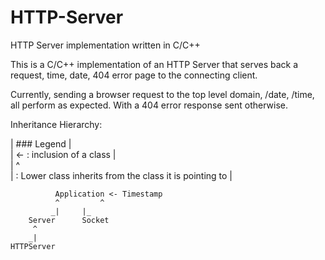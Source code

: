 HTTP-Server
===========

HTTP Server implementation written in C/C++

This is a C/C++ implementation of an HTTP Server that serves back a request, time, date,  404 error page to the connecting client.

Currently, sending a browser request to the top level domain, /date, /time, all perform as expected. With a 404 error response sent otherwise.


Inheritance Hierarchy:


| ### Legend  	|				                                         	
| <- : inclusion of a class	|			                           
| ^                                                          
|    : Lower class inherits from the class it is pointing to |



		      Application <- Timestamp
		      ^     	^    
      		 _|     |_	  
		Server		Socket			
		 ^		
		_|
	HTTPServer

